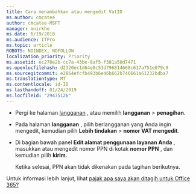 ```yaml
---
title: Cara menambahkan atau mengedit VatID
ms.author: cmcatee
author: cmcatee-MSFT
manager: mnirkhe
ms.date: 6/19/2018
ms.audience: ITPro
ms.topic: article
ROBOTS: NOINDEX, NOFOLLOW
localization_priority: Priority
ms.assetid: ec278e2b-cc7a-43be-8af5-f381a50d7471
ms.openlocfilehash: d2320ec1d64e0c53d796814668c617a751e079c9
ms.sourcegitcommit: e2864efcfb493b6e46b662b746661a61232bdba7
ms.translationtype: MT
ms.contentlocale: id-ID
ms.lasthandoff: 01/24/2019
ms.locfileid: "29475126"
---
```

- Pergi ke halaman [langganan](https://go.microsoft.com/fwlink/p/?linkid=842054) , atau memilih **langganan** \> **penagihan**.
    
- Pada halaman **langganan** , pilih berlangganan yang Anda ingin mengedit, kemudian pilih **Lebih tindakan** \> **nomor VAT mengedit**.
    
- Di bagian bawah panel **Edit alamat penggunaan layanan Anda** , masukkan atau mengedit nomor PPN di kotak **nomor PPN** , dan kemudian pilih **kirim**.
    
    Ketika selesai, PPN akan tidak dikenakan pada tagihan berikutnya.
    
Untuk informasi lebih lanjut, lihat [pajak apa saya akan ditagih untuk Office 365?](https://support.office.com/article/7e77382b-b966-4ad5-a515-9e629a777a22.aspx)
  

